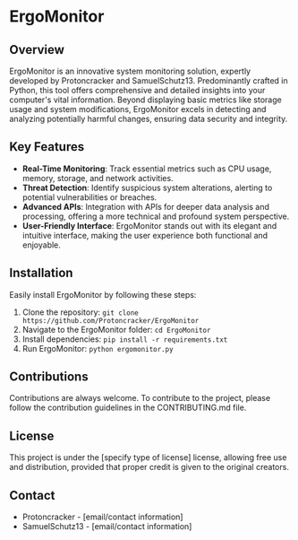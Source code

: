 # ErgoMonitor

## Overview
ErgoMonitor is an innovative system monitoring solution, expertly developed by Protoncracker and SamuelSchutz13. Predominantly crafted in Python, this tool offers comprehensive and detailed insights into your computer's vital information. Beyond displaying basic metrics like storage usage and system modifications, ErgoMonitor excels in detecting and analyzing potentially harmful changes, ensuring data security and integrity.

## Key Features
- **Real-Time Monitoring**: Track essential metrics such as CPU usage, memory, storage, and network activities.
- **Threat Detection**: Identify suspicious system alterations, alerting to potential vulnerabilities or breaches.
- **Advanced APIs**: Integration with APIs for deeper data analysis and processing, offering a more technical and profound system perspective.
- **User-Friendly Interface**: ErgoMonitor stands out with its elegant and intuitive interface, making the user experience both functional and enjoyable.

## Installation
Easily install ErgoMonitor by following these steps:
1. Clone the repository: `git clone https://github.com/Protoncracker/ErgoMonitor`
2. Navigate to the ErgoMonitor folder: `cd ErgoMonitor`
3. Install dependencies: `pip install -r requirements.txt`
4. Run ErgoMonitor: `python ergomonitor.py`

## Contributions
Contributions are always welcome. To contribute to the project, please follow the contribution guidelines in the CONTRIBUTING.md file.

## License
This project is under the [specify type of license] license, allowing free use and distribution, provided that proper credit is given to the original creators.

## Contact
- Protoncracker - [email/contact information]
- SamuelSchutz13 - [email/contact information]

